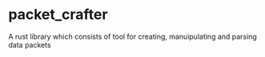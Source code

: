 # packet_crafter
A rust library which consists of tool for creating, manuipulating and parsing data packets
